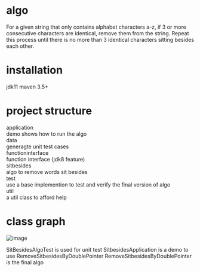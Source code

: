 # algo
  For a given string that only contains alphabet characters a-z, if 3 or more consecutive 
characters are identical, remove them from the string. Repeat this process until 
there is no more than 3 identical characters sitting besides each other.
# installation
jdk11 
maven 3.5+

# project structure
application  
   demo shows how to run the algo  
data  
  generagte unit test cases  
functioninterface  
  function interface (jdk8 feature)  
sitbesides  
  algo to remove words sit besides  
test  
  use a base implemention to  test and verify the final version of algo  
util  
  a util class to afford help  
# class graph
![image](https://github.com/jinqiao627306162/algo/assets/35721902/3edcab4e-7df2-4457-b796-45aff70ac116)

SitBesidesAlgoTest is used for unit test
SitbesidesApplication is a demo to use RemoveSitbesidesByDoublePointer
RemoveSitbesidesByDoublePointer is the final algo 





